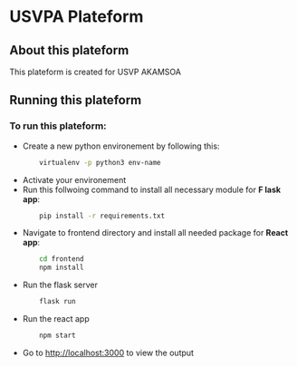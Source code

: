# USVPA Plateform

## About this plateform

  This plateform is created for USVP AKAMSOA

## Running this plateform

  ### To run this plateform:
  - Create a new python environement by following this:
    ```bash
        virtualenv -p python3 env-name
    ```
  - Activate your environement
  - Run this follwoing command to install all necessary module for **F  lask app**:
    ```bash
        pip install -r requirements.txt
    ```
  - Navigate to frontend directory and install all needed package for **React app**:
    ```bash
        cd frontend
        npm install
    ```
  - Run the flask server
    ```bash
        flask run
    ```
  - Run the react app
    ```bash
        npm start
    ```
  - Go to [http://localhost:3000](localhost:3000) to view the output


